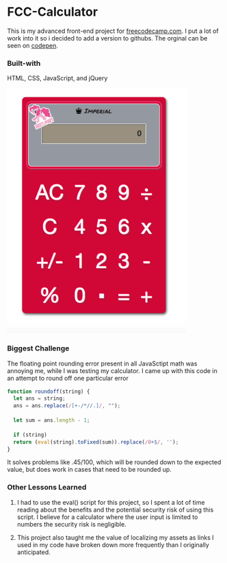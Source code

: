 # FCC-Calculator
This is my advanced front-end project for [freecodecamp.com](https://www.freecodecamp.com). I put a lot of work into it so i decided to add a version to githubs. The orginal can be seen on [codepen](http://codepen.io/jjspetz/full/OWXoeO/).

### Built-with
HTML, CSS, JavaScript, and jQuery

![calculator](https://github.com/jjspetz/FCC-Calculator/blob/master/assets/calculator%20img.png)

### Biggest Challenge
The floating point rounding error present in all JavaSctipt math was annoying me, while I was testing my calculator. I came up with this code in an attempt to round off one particular error

```javascript
function roundoff(string) {
  let ans = string;
  ans = ans.replace(/[+-/*//.]/, "");

  let sum = ans.length - 1;
  
  if (string)
  return (eval(string).toFixed(sum)).replace(/0+$/, '');
}
```

It solves problems like .45/100, which will be rounded down to the expected value, but does work in cases that need to be rounded up.

### Other Lessons Learned
1) I had to use the eval() script for this project, so I spent a lot of time reading about the benefits and the potential security risk of using this script. I believe for a calculator where the user input is limited to numbers the security risk is negligible.

2) This project also taught me the value of localizing my assets as links I used in my code have broken down more frequently than I originally anticipated.
